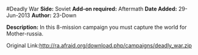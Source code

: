 #Deadly War
**Side:** Soviet
**Add-on required:** Aftermath
**Date Added:** 29-Jun-2013
**Author:** 23-Down

**Description:** In this 8-mission campaign you must capture the world for Mother-russia.

Original Link:http://ra.afraid.org/download.php/campaigns/deadly_war.zip
